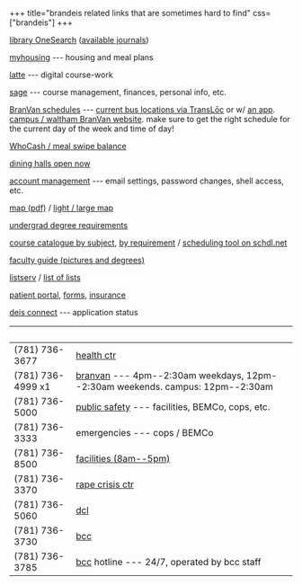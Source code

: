 +++
title="brandeis related links that are sometimes hard to find"
css=["brandeis"]
+++

[library OneSearch] \([available journals])

[myhousing] --- housing and meal plans

[latte] --- digital course-work

[sage] --- course management, finances, personal info, etc.

[BranVan schedules] --- [current bus locations via TransLōc][transloc] or w/ [an
app]. [campus / waltham BranVan website][branvan]. make sure to get the right
schedule for the current day of the week and time of day!

[WhoCash / meal swipe balance]

[dining halls open now]

[account management] --- email settings, password changes, shell access,
etc.

[map (pdf)] / [light / large map]

[undergrad degree requirements]

[course catalogue by subject], [by requirement] / [scheduling tool on
schdl.net]

[faculty guide (pictures and degrees)]

[listserv] / [list of lists]

[patient portal], [forms], [insurance]

[deis connect] --- application status

                  |  
------------------|-------------------
(781) 736-3677    | [health ctr]
(781) 736-4999 x1 | [branvan] --- 4pm--2:30am weekdays, 12pm--2:30am weekends. campus: 12pm--2:30am
(781) 736-5000    | [public safety] --- facilities, BEMCo, cops, etc.
(781) 736-3333    | emergencies --- cops / BEMCo
(781) 736-8500    | [facilities (8am--5pm)]
(781) 736-3370    | [rape crisis ctr]
(781) 736-5060    | [dcl]
(781) 736-3730    | [bcc]
(781) 736-3785    | [bcc] hotline --- 24/7, operated by bcc staff

[library OneSearch]: http://search.library.brandeis.edu/primo_library/libweb/action/search.do?vid=BRAND
[available journals]: http://scholar.brandeis.edu/V?RN=827099071
[myhousing]: https://brandeis.datacenter.adirondacksolutions.com/BRANDEIS_THDSS_PROD
[latte]: https://moodle2.brandeis.edu/my/
[sage]: https://sage.brandeis.edu/psp/CPROD90/EMPLOYEE/HRMS/s/WEBLIB_BR_SSO.ISCRIPT1.FieldFormula.iScript_redirectBRSSO
[BranVan schedules]: http://www.brandeis.edu/publicsafety/van-shuttle/index.html
[transloc]: https://brandeis.transloc.com/
[an app]: http://translocrider.com/
[branvan]: https://branvan.brandeis.edu/about.php
[WhoCash / meal swipe balance]: https://get.cbord.com/whocash/full/login.php
[dining halls open now]: https://brandeis.sodexomyway.com/dining-choices/opennow.html
[account management]: https://identity.brandeis.edu/identity-manage/
[map (pdf)]: https://www.brandeis.edu/gradstudent/images/Campus%20Map%202015.pdf
[light / large map]: http://necsi.edu/wiki/images/0/06/CampusMap.pdf
[undergrad degree requirements]: http://www.brandeis.edu/advising/firstyears/academics/requirements.html
[course catalogue by subject]: http://registrar-prod.unet.brandeis.edu/course/schedule/registrar/index
[by requirement]: http://registrar-prod.unet.brandeis.edu/registrar/schedule/search
[scheduling tool on schdl.net]: https://brandeis.schdl.net/
[faculty guide (pictures and degrees)]: https://www.brandeis.edu/facultyguide/arts-sciences.html
[listserv]: https://lists.brandeis.edu/wws
[list of lists]: https://lists.brandeis.edu/wws/lists
[patient portal]: https://brandeis.medicatconnect.com/
[forms]: http://www.brandeis.edu/health/Forms/
[insurance]: https://www.universityhealthplans.com/letters/letter.cgi?group_id=299
[deis connect]: https://admissions.brandeis.edu/apply/status
[health ctr]: http://www.brandeis.edu/health/
[public safety]: http://www.brandeis.edu/publicsafety/
[facilities (8am--5pm)]: http://www.brandeis.edu/facilities/
[rape crisis ctr]: https://www.brandeis.edu/rape-crisis-center/
[dcl]: https://www.brandeis.edu/dcl/
[bcc]: https://www.brandeis.edu/counseling/
